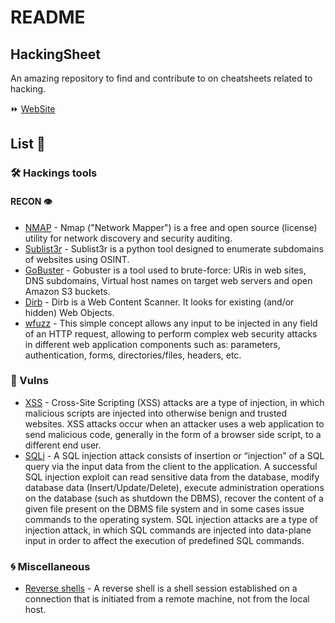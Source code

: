 # README

## HackingSheet

An amazing repository to find and contribute to on cheatsheets related to hacking.

⏩ [WebSite](https://dherrera-98.gitbook.io/hack/v/main/)

## List 📃

### 🛠️ Hackings tools

#### RECON 👁️

* [NMAP](cheatsheets/tools/recon/nmap.md) - Nmap \("Network Mapper"\) is a free and open source \(license\) utility for network discovery and security auditing.
* [Sublist3r](cheatsheets/tools/recon/sublist3r.md) - Sublist3r is a python tool designed to enumerate subdomains of websites using OSINT.
* [GoBuster](cheatsheets/tools/recon/gobuster.md) - Gobuster is a tool used to brute-force: URis in web sites, DNS subdomains, Virtual host names on target web servers and open Amazon S3 buckets.
* [Dirb](cheatsheets/tools/recon/dirb.md) - Dirb is a Web Content Scanner. It looks for existing \(and/or hidden\) Web Objects.
* [wfuzz](cheatsheets/tools/recon/wfuzz.md) - This simple concept allows any input to be injected in any field of an HTTP request, allowing to perform complex web security attacks in different web application components such as: parameters, authentication, forms, directories/files, headers, etc.

### 🐛 Vulns

* [XSS](cheatsheets/vulns/XSS.md) - Cross-Site Scripting \(XSS\) attacks are a type of injection, in which malicious scripts are injected into otherwise benign and trusted websites. XSS attacks occur when an attacker uses a web application to send malicious code, generally in the form of a browser side script, to a different end user.
* [SQLi](cheatsheets/vulns/SQLi.md) - A SQL injection attack consists of insertion or “injection” of a SQL query via the input data from the client to the application. A successful SQL injection exploit can read sensitive data from the database, modify database data (Insert/Update/Delete), execute administration operations on the database (such as shutdown the DBMS), recover the content of a given file present on the DBMS file system and in some cases issue commands to the operating system. SQL injection attacks are a type of injection attack, in which SQL commands are injected into data-plane input in order to affect the execution of predefined SQL commands.

### 🌀 Miscellaneous

* [Reverse shells](cheatsheets/miscellaneous/reverse_shells.md) - A reverse shell is a shell session established on a connection that is initiated from a remote machine, not from the local host.

